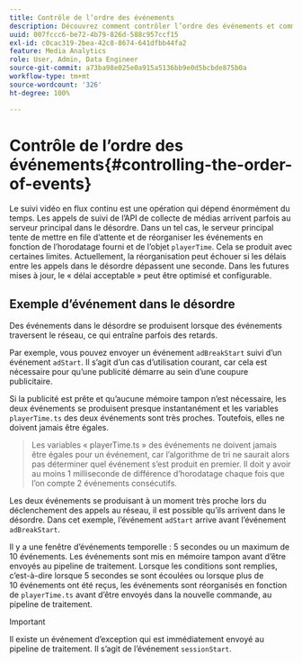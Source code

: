 ```yaml
---
title: Contrôle de l’ordre des événements
description: Découvrez comment contrôler l’ordre des événements et comment, dans certains cas, les événements sont réorganisés en fonction de la date et l’heure fournies dans l’objet playerTime.
uuid: 007fccc6-be72-4b79-826d-588c957ccf15
exl-id: c0cac319-2bea-42c8-8674-641dfbb44fa2
feature: Media Analytics
role: User, Admin, Data Engineer
source-git-commit: a73ba98e025e0a915a5136bb9e0d5bcbde875b0a
workflow-type: tm+mt
source-wordcount: '326'
ht-degree: 100%

---
```


# Contrôle de l’ordre des événements{#controlling-the-order-of-events}

Le suivi vidéo en flux continu est une opération qui dépend énormément du temps. Les appels de suivi de l’API de collecte de médias arrivent parfois au serveur principal dans le désordre. Dans un tel cas, le serveur principal tente de mettre en file d’attente et de réorganiser les événements en fonction de l’horodatage fourni et de l’objet `playerTime`.  Cela se produit avec certaines limites. Actuellement, la réorganisation peut échouer si les délais entre les appels dans le désordre dépassent une seconde. Dans les futures mises à jour, le « délai acceptable » peut être optimisé et configurable.

## Exemple d’événement dans le désordre

Des événements dans le désordre se produisent lorsque des événements traversent le réseau, ce qui entraîne parfois des retards.

Par exemple, vous pouvez envoyer un événement `adBreakStart` suivi d’un événement `adStart`. Il s’agit d’un cas d’utilisation courant, car cela est nécessaire pour qu’une publicité démarre au sein d’une coupure publicitaire.

Si la publicité est prête et qu’aucune mémoire tampon n’est nécessaire, les deux événements se produisent presque instantanément et les variables `playerTime.ts` des deux événements sont très proches. Toutefois, elles ne doivent jamais être égales.

> Les variables « playerTime.ts » des événements ne doivent jamais être égales pour un événement, car l’algorithme de tri ne saurait alors pas déterminer quel événement s’est produit en premier. Il doit y avoir au moins 1 milliseconde de différence d’horodatage chaque fois que l’on compte 2 événements consécutifs.

Les deux événements se produisant à un moment très proche lors du déclenchement des appels au réseau, il est possible qu’ils arrivent dans le désordre. Dans cet exemple, l’événement `adStart` arrive avant l’événement `adBreakStart`.


Il y a une fenêtre d’événements temporelle : 5 secondes ou un maximum de 10 événements. Les événements sont mis en mémoire tampon avant d’être envoyés au pipeline de traitement. Lorsque les conditions sont remplies, c’est-à-dire lorsque 5 secondes se sont écoulées ou lorsque plus de 10 événements ont été reçus, les événements sont réorganisés en fonction de `playerTime.ts` avant d’être envoyés dans la nouvelle commande, au pipeline de traitement.

>[!IMPORTANT]
>
>Il existe un événement d’exception qui est immédiatement envoyé au pipeline de traitement. Il s’agit de l’événement `sessionStart`.
